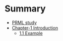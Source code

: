 # Summary

* [PRML study](README.md)
* [Chapter-1 Introduction](posts/chapter-1/intro.md)
    * [1.1 Example](posts/chapter-1/1-example.md)
